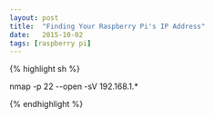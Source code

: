 ```yaml
---
layout: post
title:  "Finding Your Raspberry Pi's IP Address"
date:   2015-10-02
tags: [raspberry pi]
---
```


{% highlight sh %}

nmap -p 22 --open -sV 192.168.1.*

{% endhighlight %}